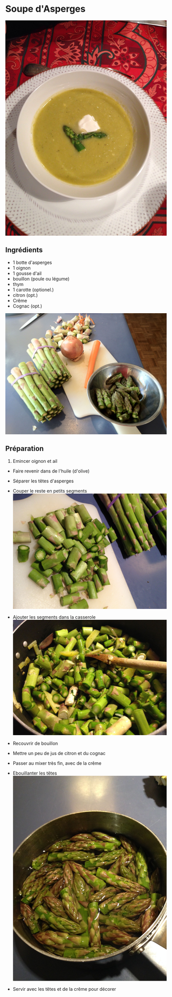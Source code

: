 # Soupe d'Asperges
![image](img/soupe_d_asperges4.jpg)
## Ingrédients

* 1 botte d'asperges
* 1 oignon
* 1 gousse d'ail
* bouillon (poule ou légume)
* thym
* 1 carotte (optionel.)
* citron (opt.)
* Crême 
* Cognac (opt.)

![image](img/soupe_d_asperges5.jpg)

## Préparation
1. Emincer oignon et ail
* Faire revenir dans de l'huile (d'olive)
* Séparer les têtes d'asperges
* Couper le reste en petits segments  
![image](img/soupe_d_asperges2.jpg)

* Ajouter les segments dans la casserole  
![image](img/soupe_d_asperges3.jpg)

* Recouvrir de bouillon
* Mettre un peu de jus de citron et du cognac
* Passer au mixer très fin, avec de la crême
* Ebouillanter les têtes  
![image](img/soupe_d_asperges1.jpg)

* Servir avec les têtes et de la crême pour décorer

